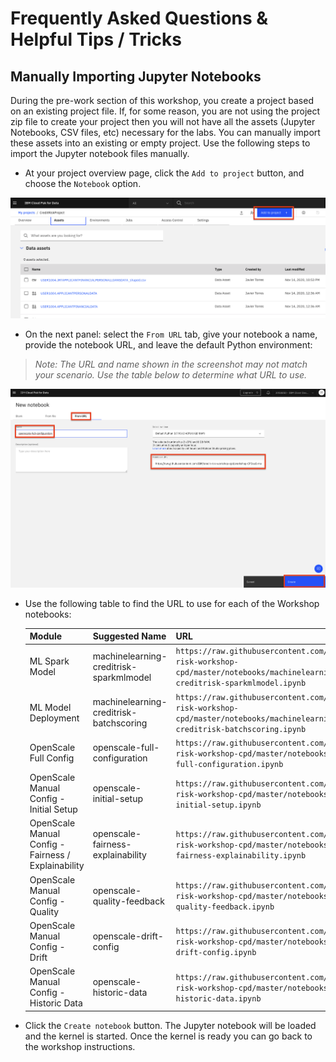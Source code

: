 # Frequently Asked Questions & Helpful Tips / Tricks

## Manually Importing Jupyter Notebooks

During the pre-work section of this workshop, you create a project based on an existing project file. If, for some reason, you are not using the project zip file to create your project then you will not have all the assets (Jupyter Notebooks, CSV files, etc) necessary for the labs. You can manually import these assets into an existing or empty project. Use the following steps to import the Jupyter notebook files manually.

* At your project overview page, click the `Add to project` button, and choose the `Notebook` option.

![Add to project](../.gitbook/assets/images/general/project-add-assets-to-project.png)

* On the next panel: select the `From URL` tab, give your notebook a name, provide the notebook URL, and leave the default Python environment:

>*Note: The URL and name shown in the screenshot may not match your scenario. Use the table below to determine what URL to use.*

![Add notebook name and URL](../.gitbook/assets/images/openscale/openscale-add-notebook-url.png)

* Use the following table to find the URL to use for each of the Workshop notebooks:

  | Module | Suggested Name | URL |
  | - | - | - |
  | ML Spark Model | machinelearning-creditrisk-sparkmlmodel | `https://raw.githubusercontent.com/IBM/credit-risk-workshop-cpd/master/notebooks/machinelearning-creditrisk-sparkmlmodel.ipynb` |
  | ML Model Deployment | machinelearning-creditrisk-batchscoring | `https://raw.githubusercontent.com/IBM/credit-risk-workshop-cpd/master/notebooks/machinelearning-creditrisk-batchscoring.ipynb` |
  | OpenScale Full Config | openscale-full-configuration | `https://raw.githubusercontent.com/IBM/credit-risk-workshop-cpd/master/notebooks/openscale-full-configuration.ipynb` |
  | OpenScale Manual Config - Initial Setup| openscale-initial-setup | `https://raw.githubusercontent.com/IBM/credit-risk-workshop-cpd/master/notebooks/openscale-initial-setup.ipynb` |
  | OpenScale Manual Config - Fairness / Explainability | openscale-fairness-explainability | `https://raw.githubusercontent.com/IBM/credit-risk-workshop-cpd/master/notebooks/openscale-fairness-explainability.ipynb` |
  | OpenScale Manual Config - Quality | openscale-quality-feedback | `https://raw.githubusercontent.com/IBM/credit-risk-workshop-cpd/master/notebooks/openscale-quality-feedback.ipynb` |
  | OpenScale Manual Config - Drift| openscale-drift-config | `https://raw.githubusercontent.com/IBM/credit-risk-workshop-cpd/master/notebooks/openscale-drift-config.ipynb` |
  | OpenScale Manual Config - Historic Data| openscale-historic-data | `https://raw.githubusercontent.com/IBM/credit-risk-workshop-cpd/master/notebooks/openscale-historic-data.ipynb` |

* Click the `Create notebook` button. The Jupyter notebook will be loaded and the kernel is started. Once the kernel is ready you can go back to the workshop instructions.
